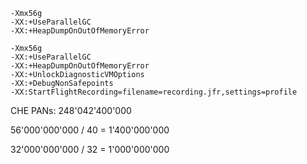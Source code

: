 ```
-Xmx56g
-XX:+UseParallelGC
-XX:+HeapDumpOnOutOfMemoryError
```


```
-Xmx56g
-XX:+UseParallelGC
-XX:+HeapDumpOnOutOfMemoryError
-XX:+UnlockDiagnosticVMOptions
-XX:+DebugNonSafepoints
-XX:StartFlightRecording=filename=recording.jfr,settings=profile
```

CHE PANs: 248'042'400'000

56'000'000'000 / 40 = 1'400'000'000

32'000'000'000 / 32 = 1'000'000'000

